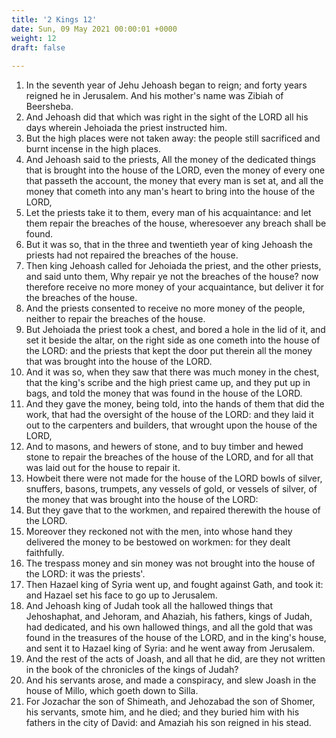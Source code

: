 ```yaml
---
title: '2 Kings 12'
date: Sun, 09 May 2021 00:00:01 +0000
weight: 12
draft: false
  
---
```


1. In the seventh year of Jehu Jehoash began to reign; and forty years reigned he in Jerusalem. And his mother's name was Zibiah of Beersheba.
2. And Jehoash did that which was right in the sight of the LORD all his days wherein Jehoiada the priest instructed him.
3. But the high places were not taken away: the people still sacrificed and burnt incense in the high places.
4. And Jehoash said to the priests, All the money of the dedicated things that is brought into the house of the LORD, even the money of every one that passeth the account, the money that every man is set at, and all the money that cometh into any man's heart to bring into the house of the LORD,
5. Let the priests take it to them, every man of his acquaintance: and let them repair the breaches of the house, wheresoever any breach shall be found.
6. But it was so, that in the three and twentieth year of king Jehoash the priests had not repaired the breaches of the house.
7. Then king Jehoash called for Jehoiada the priest, and the other priests, and said unto them, Why repair ye not the breaches of the house? now therefore receive no more money of your acquaintance, but deliver it for the breaches of the house.
8. And the priests consented to receive no more money of the people, neither to repair the breaches of the house.
9. But Jehoiada the priest took a chest, and bored a hole in the lid of it, and set it beside the altar, on the right side as one cometh into the house of the LORD: and the priests that kept the door put therein all the money that was brought into the house of the LORD.
10. And it was so, when they saw that there was much money in the chest, that the king's scribe and the high priest came up, and they put up in bags, and told the money that was found in the house of the LORD.
11. And they gave the money, being told, into the hands of them that did the work, that had the oversight of the house of the LORD: and they laid it out to the carpenters and builders, that wrought upon the house of the LORD,
12. And to masons, and hewers of stone, and to buy timber and hewed stone to repair the breaches of the house of the LORD, and for all that was laid out for the house to repair it.
13. Howbeit there were not made for the house of the LORD bowls of silver, snuffers, basons, trumpets, any vessels of gold, or vessels of silver, of the money that was brought into the house of the LORD:
14. But they gave that to the workmen, and repaired therewith the house of the LORD.
15. Moreover they reckoned not with the men, into whose hand they delivered the money to be bestowed on workmen: for they dealt faithfully.
16. The trespass money and sin money was not brought into the house of the LORD: it was the priests'.
17. Then Hazael king of Syria went up, and fought against Gath, and took it: and Hazael set his face to go up to Jerusalem.
18. And Jehoash king of Judah took all the hallowed things that Jehoshaphat, and Jehoram, and Ahaziah, his fathers, kings of Judah, had dedicated, and his own hallowed things, and all the gold that was found in the treasures of the house of the LORD, and in the king's house, and sent it to Hazael king of Syria: and he went away from Jerusalem.
19. And the rest of the acts of Joash, and all that he did, are they not written in the book of the chronicles of the kings of Judah?
20. And his servants arose, and made a conspiracy, and slew Joash in the house of Millo, which goeth down to Silla.
21. For Jozachar the son of Shimeath, and Jehozabad the son of Shomer, his servants, smote him, and he died; and they buried him with his fathers in the city of David: and Amaziah his son reigned in his stead.
